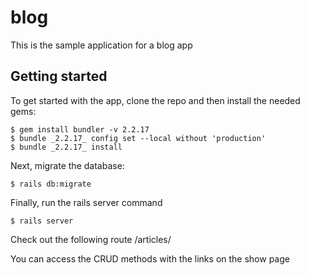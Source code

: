 # blog

This is the sample application for a blog app

## Getting started

To get started with the app, clone the repo and then install the needed gems:

```
$ gem install bundler -v 2.2.17
$ bundle _2.2.17_ config set --local without 'production'
$ bundle _2.2.17_ install
```

Next, migrate the database:

```
$ rails db:migrate
```

Finally, run the rails server command

```
$ rails server
```
Check out the following route
/articles/

You can access the CRUD methods with the links on the show page